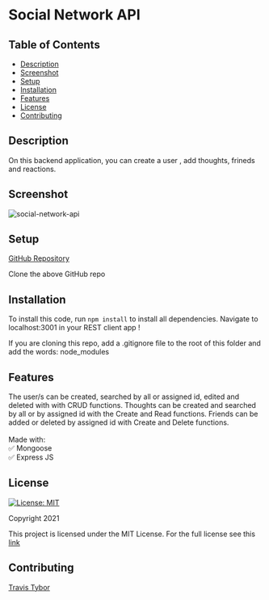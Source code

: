 # Social Network API 

## Table of Contents

* [Description](#description)
* [Screenshot](#screenshot)
* [Setup](#setup)
* [Installation](#installation)
* [Features](#features)
* [License](#license)
* [Contributing](#contributing)

## Description

On this backend application, you can create a user , add thoughts, frineds and reactions.

## Screenshot
![social-network-api](https://user-images.githubusercontent.com/77369211/148496843-973868f4-4300-4a0b-8483-0c22c5502194.jpg)

## Setup

[GitHub Repository](https://github.com/tygrski/social-network-api)

Clone the above GitHub repo

## Installation

To install this code, run `npm install` to install all dependencies. Navigate to localhost:3001 in your REST client app ! 

If you are cloning this repo, add a .gitignore file to the root of this folder and add the words:  node_modules 

## Features

 The user/s can be created, searched by all or assigned id, edited and deleted with with CRUD functions. Thoughts can be created and searched by all or by assigned id with the Create and Read functions. Friends can be added or deleted by assigned id with Create and Delete functions.
 <br/>
 <br/>
 Made with:<br/>
 ✅ Mongoose<br/>
 ✅ Express JS

## License

[![License: MIT](https://img.shields.io/badge/License-MIT-red.svg)](https://opensource.org/licenses/MIT)

Copyright 2021

This project is licensed under the MIT License. For the full license see this [link](https://opensource.org/licenses/MIT)

## Contributing


[Travis Tybor](https://github.com/tygrski)
